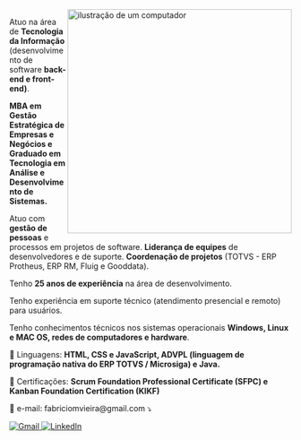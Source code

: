 <img src="https://raw.githubusercontent.com/MicaelliMedeiros/micaellimedeiros/master/image/computer-illustration.png" alt="ilustração de um computador" min-width="400px" max-width="400px" width="400px" align="right">

<p align="left">
Atuo na área de <strong>Tecnologia da Informação</strong> (desenvolvimento de software <strong>back-end e front-end)</strong>.

<strong>MBA em Gestão Estratégica de Empresas e Negócios e Graduado em Tecnologia em Análise e Desenvolvimento de Sistemas.</strong>

Atuo com <strong>gestão de pessoas</strong> e processos em projetos de software. <strong>Liderança de equipes</strong> de desenvolvedores e de suporte. <strong>Coordenação de projetos</strong> (TOTVS - ERP Protheus, ERP RM, Fluig e Gooddata).

Tenho <strong>25 anos de experiência</strong> na área de desenvolvimento.

Tenho experiência em suporte técnico (atendimento presencial e remoto) para usuários.

Tenho conhecimentos técnicos nos sistemas operacionais <strong>Windows, Linux e MAC OS, redes de computadores e hardware</strong>.
</p>

<p align="left">
  🦄 Linguagens: <strong>HTML, CSS e JavaScript, ADVPL (linguagem de programação nativa do ERP TOTVS / Microsiga) e Java.</strong>
</p>

<p align="left">
  💼 Certificações: <strong>Scrum Foundation Professional Certificate (SFPC) e Kanban Foundation Certification (KIKF)</strong>
</p>

<p align="left">
  💌 e-mail: fabriciomvieira@gmail.com ⤵️
</p>

<p align="left">
  <a href="mailto:fabriciomvieira@gmail.com" title="Gmail">
    <img src="https://img.shields.io/badge/-Gmail-FF0000?style=flat-square&labelColor=FF0000&logo=gmail&logoColor=white" alt="Gmail"/>
  </a>
  <a href="https://www.linkedin.com/in/fabricio-vieira/">
    <img src="https://img.shields.io/badge/-Linkedin-0e76a8?style=flat-square&logo=Linkedin&logoColor=white" alt="LinkedIn"/>
  </a>
</p>
